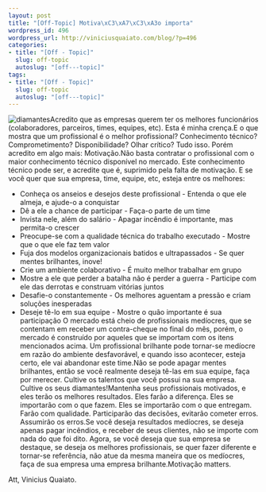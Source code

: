 ```yaml
---
layout: post
title: "[Off-Topic] Motiva\xC3\xA7\xC3\xA3o importa"
wordpress_id: 496
wordpress_url: http://viniciusquaiato.com/blog/?p=496
categories:
- title: "[Off - Topic]"
  slug: off-topic
  autoslug: "[off---topic]"
tags:
- title: "[Off - Topic]"
  slug: off-topic
  autoslug: "[off---topic]"
---
```

![diamantes](http://viniciusquaiato.com/images_posts/diamantess.jpg "diamantes")Acredito que as empresas querem ter os melhores funcionários (colaboradores, parceiros, times, equipes, etc). Esta é minha crença.E o que mostra que um profissional é o melhor profissional? Conhecimento técnico? Comprometimento? Disponibilidade? Olhar crítico? Tudo isso. Porém acredito em algo mais: Motivação.Não basta contratar o profissional com o maior conhecimento técnico disponível no mercado. Este conhecimento técnico pode ser, e acredite que é, suprimido pela falta de motivação. E se você quer que sua empresa, time, equipe, etc, esteja entre os melhores:
 
- Conheça os anseios e desejos deste profissional - Entenda o que ele almeja, e ajude-o a conquistar
- Dê a ele a chance de participar - Faça-o parte de um time
- Invista nele, além do salário - Apagar incêndio é importante, mas permita-o crescer
- Preocupe-se com a qualidade técnica do trabalho executado - Mostre que o que ele faz tem valor
- Fuja dos modelos organizacionais batidos e ultrapassados - Se quer mentes brilhantes, inove!
- Crie um ambiente colaborativo - É muito melhor trabalhar em grupo
- Mostre a ele que perder a batalha não é perder a guerra - Participe com ele das derrotas e construam vitórias juntos
- Desafie-o constantemente - Os melhores aguentam a pressão e criam soluções inesperadas
- Deseje tê-lo em sua equipe - Mostre o quão importante é sua participação
O mercado está cheio de profissionais medíocres, que se contentam em receber um contra-cheque no final do mês, porém, o mercado é construído por aqueles que se importam com os itens mencionados acima. Um profissional brilhante pode tornar-se medíocre em razão do ambiente desfavorável, e quando isso acontecer, esteja certo, ele vai abandonar este time.Não se pode apagar mentes brilhantes, então se você realmente deseja tê-las em sua equipe, faça por merecer. Cultive os talentos que você possui na sua empresa. Cultive os seus diamantes!Mantenha seus profissionais motivados, e eles terão os melhores resultados. Eles farão a diferença. Eles se importarão com o que fazem. Eles se importarão com o que entregam. Farão com qualidade. Participarão das decisões, evitarão cometer erros. Assumirão os erros.Se você deseja resultados medíocres, se deseja apenas pagar incêndios, e receber de seus clientes, não se importe com nada do que foi dito. Agora, se você deseja que sua empresa se destaque, se deseja os melhores profissionais, se quer fazer diferente e tornar-se referência, não atue da mesma maneira que os medíocres, faça de sua empresa uma empresa brilhante.Motivação matters.

Att,
Vinicius Quaiato.
